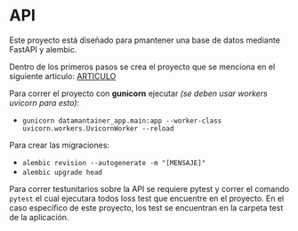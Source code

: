 # API
Este proyecto está diseñado para pmantener una base de datos mediante FastAPI y alembic.

Dentro de los primeros pasos se crea el proyecto que se menciona en el siguiente articulo: [ARTICULO](https://neuralcovenant.com/2020/12/29/aprendiendo-fastapi-con-postgresql/)

Para correr el proyecto con **gunicorn** ejecutar *(se deben usar workers uvicorn para esto)*: 
 - `gunicorn datamantainer_app.main:app --worker-class uvicorn.workers.UvicornWorker --reload`

Para crear las migraciones: 
 - `alembic revision --autogenerate -m "[MENSAJE]"`
 - `alembic upgrade head`

Para correr testunitarios sobre la API se requiere pytest y correr el comando `pytest` el cual ejecutara todos loss test que encuentre en el proyecto. En el caso específico de este proyecto, los test se encuentran en la carpeta test de la aplicación.